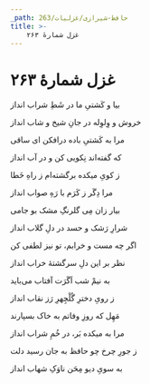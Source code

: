 ```yaml
---
_path: حافظ-شیرازی/غزلیات/263
title: >-
    غزل شمارهٔ ۲۶۳
---
```

# غزل شمارهٔ ۲۶۳

<div class="b" id="bn1"><div class="m1"><p>بیا و کَشتیِ ما در شَطِ شراب انداز</p></div>
<div class="m2"><p>خروش و وِلوِله در جانِ شیخ و شاب انداز</p></div></div>
<div class="b" id="bn2"><div class="m1"><p>مرا به کَشتیِ باده درافکن ای ساقی</p></div>
<div class="m2"><p>که گفته‌اند نِکویی کن و در آب انداز</p></div></div>
<div class="b" id="bn3"><div class="m1"><p>ز کویِ میکده برگشته‌ام ز راهِ خَطا</p></div>
<div class="m2"><p>مرا دِگَر ز کَرَم با رَهِ صواب انداز</p></div></div>
<div class="b" id="bn4"><div class="m1"><p>بیار زان مِی گلرنگِ مشک بو جامی</p></div>
<div class="m2"><p>شرارِ رَشک و حسد در دلِ گلاب انداز</p></div></div>
<div class="b" id="bn5"><div class="m1"><p>اگر چه مست و خرابم، تو نیز لطفی کن</p></div>
<div class="m2"><p>نظر بر این دلِ سرگشتهٔ خراب انداز</p></div></div>
<div class="b" id="bn6"><div class="m1"><p>به نیمْ شب اَگَرَت آفتاب می‌باید</p></div>
<div class="m2"><p>ز رویِ دخترِ گُلْچِهرِ رَز نقاب انداز</p></div></div>
<div class="b" id="bn7"><div class="m1"><p>مَهِل که روزِ وفاتم به خاک بسپارند</p></div>
<div class="m2"><p>مرا به میکده بَر، در خُمِ شراب انداز</p></div></div>
<div class="b" id="bn8"><div class="m1"><p>ز جورِ چرخ چو حافظ به جان رسید دلت</p></div>
<div class="m2"><p>به سویِ دیو مِحَن ناوَکِ شهاب انداز</p></div></div>
